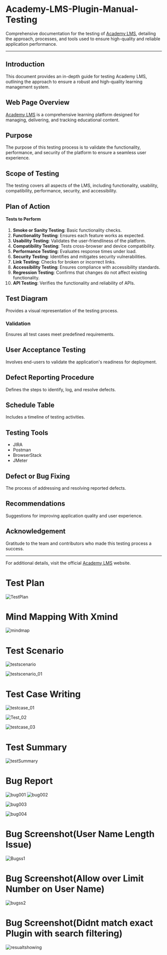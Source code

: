 # Academy-LMS-Plugin-Manual-Testing



Comprehensive documentation for the testing of [Academy LMS](https://academylms.net/), detailing the approach, processes, and tools used to ensure high-quality and reliable application performance.

---


## Introduction
This document provides an in-depth guide for testing Academy LMS, outlining the approach to ensure a robust and high-quality learning management system.

## Web Page Overview
[Academy LMS](https://academylms.net/) is a comprehensive learning platform designed for managing, delivering, and tracking educational content.

## Purpose
The purpose of this testing process is to validate the functionality, performance, and security of the platform to ensure a seamless user experience.

## Scope of Testing
The testing covers all aspects of the LMS, including functionality, usability, compatibility, performance, security, and accessibility.

## Plan of Action

#### Tests to Perform
1. **Smoke or Sanity Testing**: Basic functionality checks.
2. **Functionality Testing**: Ensures each feature works as expected.
3. **Usability Testing**: Validates the user-friendliness of the platform.
4. **Compatibility Testing**: Tests cross-browser and device compatibility.
5. **Performance Testing**: Evaluates response times under load.
6. **Security Testing**: Identifies and mitigates security vulnerabilities.
7. **Link Testing**: Checks for broken or incorrect links.
8. **Accessibility Testing**: Ensures compliance with accessibility standards.
9. **Regression Testing**: Confirms that changes do not affect existing functionality.
10. **API Testing**: Verifies the functionality and reliability of APIs.

## Test Diagram
Provides a visual representation of the testing process.
### Validation
Ensures all test cases meet predefined requirements.

## User Acceptance Testing
Involves end-users to validate the application's readiness for deployment.

## Defect Reporting Procedure
Defines the steps to identify, log, and resolve defects.

## Schedule Table
Includes a timeline of testing activities.

## Testing Tools
- JIRA
- Postman
- BrowserStack
- JMeter

## Defect or Bug Fixing
The process of addressing and resolving reported defects.

## Recommendations
Suggestions for improving application quality and user experience.

## Acknowledgement
Gratitude to the team and contributors who made this testing process a success.

---

For additional details, visit the official [Academy LMS](https://academylms.net/) website.

# Test Plan
![TestPlan](https://github.com/rezaul525/Academy-LMS-Plugin-Manual-Testing/assets/59533863/b96d6edb-f2df-4078-9baa-39cf4ae1471b)
# Mind Mapping With Xmind
![mindmap](https://github.com/rezaul525/Academy-LMS-Plugin-Manual-Testing/assets/59533863/ff2e4122-9464-46d8-88fa-13a7455689f7)
# Test Scenario
![testscenario](https://github.com/rezaul525/Academy-LMS-Plugin-Manual-Testing/assets/59533863/00d2fe80-588f-430f-bcd6-3c12e8b92d74)

![testscenario_01](https://github.com/rezaul525/Academy-LMS-Plugin-Manual-Testing/assets/59533863/e06f2045-f31f-4418-bbe2-418739546eea)
# Test Case Writing
![testcase_01](https://github.com/rezaul525/Academy-LMS-Plugin-Manual-Testing/assets/59533863/788d1f20-4e85-4134-8bcd-37b477fc36af)

![Test_02](https://github.com/rezaul525/Academy-LMS-Plugin-Manual-Testing/assets/59533863/b3d1f340-a2ff-4158-995b-2a0010cd79ac)

![testcase_03](https://github.com/rezaul525/Academy-LMS-Plugin-Manual-Testing/assets/59533863/0941faf9-b8de-4a98-917e-2c33e4d51ef6)
# Test Summary
![testSummary](https://github.com/rezaul525/Academy-LMS-Plugin-Manual-Testing/assets/59533863/19d4ad8e-becc-454b-a874-0dc0ae3e812a)

# Bug Report
![bug001](https://github.com/rezaul525/Academy-LMS-Plugin-Manual-Testing/assets/59533863/ee7ebf66-4f79-440b-bb9d-dedfee0c13b9)
![bug002](https://github.com/rezaul525/Academy-LMS-Plugin-Manual-Testing/assets/59533863/d6fbd218-d6c9-4f37-8bf1-a6ddedb111a9)

![bug003](https://github.com/rezaul525/Academy-LMS-Plugin-Manual-Testing/assets/59533863/4797d801-903c-49bc-b584-0aeb10cb0725)

![bug004](https://github.com/rezaul525/Academy-LMS-Plugin-Manual-Testing/assets/59533863/20353c76-f707-47eb-9551-2bc3ac653754)

# Bug Screenshot(User Name Length Issue) 
![Bugss1](https://github.com/rezaul525/Academy-LMS-Plugin-Manual-Testing/assets/59533863/a48f2196-1809-43b9-b343-e96368e0a53d)

# Bug Screenshot(Allow over Limit Number on User Name) 

![bugss2](https://github.com/rezaul525/Academy-LMS-Plugin-Manual-Testing/assets/59533863/2fdfb98f-fe7d-41e9-9a16-990b2e59f604)

# Bug Screenshot(Didnt match exact Plugin with search filtering) 
![resualtshowing](https://github.com/rezaul525/Academy-LMS-Plugin-Manual-Testing/assets/59533863/9f273ac0-558c-421a-80d3-fb4aed71be1c)








